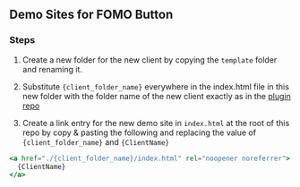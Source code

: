 ## Demo Sites for FOMO Button

### Steps

1. Create a new folder for the new client by copying the `template` folder and renaming it.

2. Substitute `{client_folder_name}` everywhere in the index.html file in this new folder with the folder name of the new client exactly as in the [plugin repo](https://github.com/strongSoda/fomo-btn-test)

3. Create a link entry for the new demo site in `index.html` at the root of this repo by copy & pasting the following and replacing the value of `{client_folder_name}` and `{ClientName}`

```jsx
<a href="./{client_folder_name}/index.html" rel="noopener noreferrer">
  {ClientName}
</a>
```
